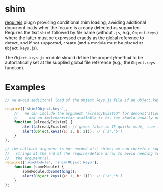 shim
====

[requirejs](https://github.com/jrburke/requirejs/) plugin providing conditional shim loading, 
avoiding additional document loads when the feature is already detected as supported. 
Requires the text `shim!` followed by file name (without `.js`, e.g., `Object.keys`) 
where the latter must be expressed exactly as the global reference to detect, and if not 
supported, create (and a module must be placed at `Object.keys.js`).

The `Object.keys.js` module should define the property/method to be automatically set at the 
supplied global file reference (e.g., the `Object.keys` function).

Examples
====
```javascript
// We avoid addiitonal load of the Object.keys.js file if an Object.keys implementation is already available

require(['shim!Object.keys'], 
    //   We can include the argument "alreadyExisted" for demonstration of whether the browser already
    //     had an implementation available to it, but should usually not be necessary
    function (alreadyExisted) {
        alert(alreadyExisted); // gives false in IE quirks mode, true in Firefox, etc.
        alert(Object.keys({a: 1, b: 2})); // ['a','b']
    }
);
```

```javascript
// The callback argument is not needed with shims; we can therefore supply all shim 
//   strings at the end of the require/define array to avoid needing to even define
//   the argument(s).
require(['someModule', 'shim!Object.keys'], 
    function (someModule) {
        someModule.doSomething();
        alert(Object.keys({a: 1, b: 2})); // ['a','b']
    }
);
```